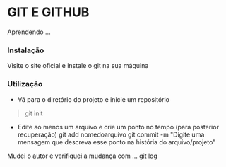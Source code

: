 # GIT E GITHUB

Aprendendo ...

### Instalação
Visite o site oficial e instale o git na sua máquina

### Utilização

- Vá para o diretório do projeto e inicie um repositório
> git init

- Edite ao menos um arquivo e crie um ponto no tempo (para posterior recuperação)
git add nomedoarquivo
git commit -m "Digite uma mensagem que descreva esse ponto na história do arquivo/projeto"

Mudei o autor e verifiquei a mudança com ...
git log

